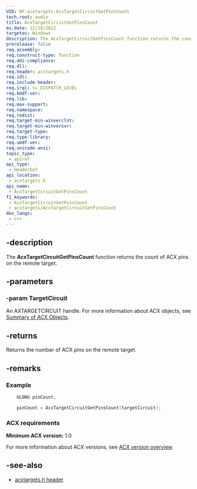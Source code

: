 ```yaml
---
UID: NF:acxtargets.AcxTargetCircuitGetPinsCount
tech.root: audio
title: AcxTargetCircuitGetPinsCount
ms.date: 12/16/2022
targetos: Windows
description: The AcxTargetCircuitGetPinsCount function returns the count of ACX pins on the remote target.
prerelease: false
req.assembly: 
req.construct-type: function
req.ddi-compliance: 
req.dll: 
req.header: acxtargets.h
req.idl: 
req.include-header: 
req.irql: <= DISPATCH_LEVEL
req.kmdf-ver: 
req.lib: 
req.max-support: 
req.namespace: 
req.redist: 
req.target-min-winverclnt: 
req.target-min-winversvr: 
req.target-type: 
req.type-library: 
req.umdf-ver: 
req.unicode-ansi: 
topic_type:
 - apiref
api_type:
 - HeaderDef
api_location:
 - acxtargets.h
api_name:
 - AcxTargetCircuitGetPinsCount
f1_keywords:
 - AcxTargetCircuitGetPinsCount
 - acxtargets/AcxTargetCircuitGetPinsCount
dev_langs:
 - c++
---
```


## -description

The **AcxTargetCircuitGetPinsCount** function returns the count of ACX pins on the remote target.

## -parameters

### -param TargetCircuit

An AXTARGETCIRCUIT handle. For more information about ACX objects, see [Summary of ACX Objects](/windows-hardware/drivers/audio/acx-summary-of-objects).

## -returns

Returns the number of ACX pins on the remote target.

## -remarks

### Example

```cpp
    ULONG pinCount;

    pinCount = AcxTargetCircuitGetPinsCount(targetCircuit);
```

### ACX requirements

**Minimum ACX version:** 1.0

For more information about ACX versions, see [ACX version overview](/windows-hardware/drivers/audio/acx-version-overview).

## -see-also

- [acxtargets.h header](index.md)
